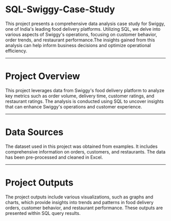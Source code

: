 # SQL-Swiggy-Case-Study

This project presents a comprehensive data analysis case study for Swiggy, one of India's leading food delivery platforms. Utilizing SQL, we delve into various aspects of Swiggy's operations, focusing on customer behavior, order trends, and restaurant performance.The insights gained from this analysis can help inform business decisions and optimize operational efficiency.

---
# Project Overview
This project leverages data from Swiggy's food delivery platform to analyze key metrics such as order volume, delivery time, customer ratings, and restaurant ratings. The analysis is conducted using SQL to uncover insights that can enhance Swiggy's operations and customer experience.

---

# Data Sources
The dataset used in this project was obtained from examples. It includes comprehensive information on orders, customers, and restaurants. The data has been pre-processed and cleaned in Excel.

---


# Project Outputs
The project outputs include various visualizations, such as graphs and charts, which provide insights into trends and patterns in food delivery orders, customer behavior, and restaurant performance. These outputs are presented within SQL query results.



